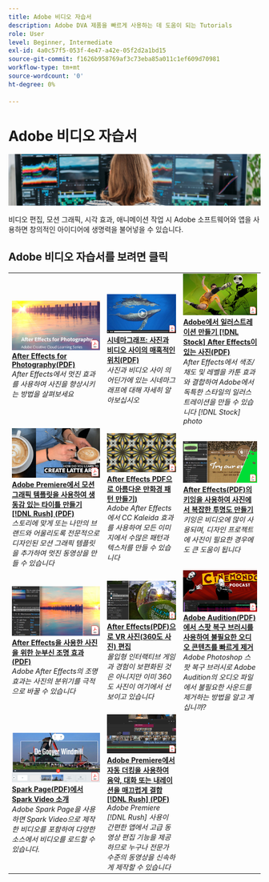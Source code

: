 ```yaml
---
title: Adobe 비디오 자습서
description: Adobe DVA 제품을 빠르게 사용하는 데 도움이 되는 Tutorials
role: User
level: Beginner, Intermediate
exl-id: 4a0c57f5-053f-4e47-a42e-05f2d2a1bd15
source-git-commit: f1626b958769af3c73eba85a011c1ef609d70981
workflow-type: tm+mt
source-wordcount: '0'
ht-degree: 0%

---
```


# Adobe 비디오 자습서

![Creative Cloud 메인 이미지](../assets/CCEbanner-DVA.png)

비디오 편집, 모션 그래픽, 시각 효과, 애니메이션 작업 시 Adobe 소프트웨어와 앱을 사용하면 창의적인 아이디어에 생명력을 불어넣을 수 있습니다.

## Adobe 비디오 자습서를 보려면 클릭

<table>
<tr>
 <td>
   <a href="assets/AfterEffectsforPhotography.pdf">
      <img alt="After Effects for Photography" src="assets/AfterEffectsforPhotography.jpg" />
   </a>
    <div>
   <a href="assets/AfterEffectsforPhotography.pdf"><strong>After Effects for Photography(PDF)</strong></a>
    </div>
    <em>After Effects에서 멋진 효과를 사용하여 사진을 향상시키는 방법을 살펴보세요</em>
    <br>
  </td>
  <td>
   <a href="assets/CinemagraphsTheMesmerizingPlaceBetweenaPhotoandaVideo.pdf">
      <img alt="시네마그래프: 사진과 동영상 사이의 매혹적인 위치" src="assets/CinemagraphsTheMesmerizingPlaceBetweenaPhotoandaVideo.jpg" />
   </a>
    <div>
   <a href="assets/CinemagraphsTheMesmerizingPlaceBetweenaPhotoandaVideo.pdf"><strong>시네마그래프: 사진과 비디오 사이의 매혹적인 위치(PDF)</strong></a>
    </div>
    <em>사진과 비디오 사이 의 어딘가에 있는 시네마그래프에 대해 자세히 알아보십시오</em>
    <br>
  </td>
  <td>
   <a href="assets/CreateanIllustrationfromanAdobeStockPhotowithAfterEffects.pdf">
      <img alt="Adobe에서 일러스트레이션 만들기 [!DNL Stock] After Effects을 사용한 사진" src="assets/CreateanIllustrationfromanAdobeStockPhotowithAfterEffects.jpg" />
   </a>
    <div>
   <a href="assets/CreateanIllustrationfromanAdobeStockPhotowithAfterEffects.pdf"><strong>Adobe에서 일러스트레이션 만들기 [!DNL Stock] After Effects이 있는 사진(PDF)</strong></a>
    </div>
    <em>After Effects에서 색조/채도 및 레벨을 카툰 효과와 결합하여 Adobe에서 독특한 스타일의 일러스트레이션을 만들 수 있습니다 [!DNL Stock] photo</em>
    <br>
  </td>
</tr>
<tr>
 <td>
   <a href="assets/CreateAnimatedTitlesUsingMotionGraphicsTemplatesinAdobePremiereRush.pdf">
      <img alt="Adobe Premiere에서 모션 그래픽 템플릿을 사용하여 생동감 있는 타이틀 만들기 [!DNL Rush]" src="assets/CreateAnimatedTitlesUsingMotionGraphicsTemplatesinAdobePremiereRush.jpg" />
   </a>
    <div>
   <a href="assets/CreateAnimatedTitlesUsingMotionGraphicsTemplatesinAdobePremiereRush.pdf"><strong>Adobe Premiere에서 모션 그래픽 템플릿을 사용하여 생동감 있는 타이틀 만들기 [!DNL Rush] (PDF)</strong></a>
    </div>
    <em>스토리에 맞게 또는 나만의 브랜드와 어울리도록 전문적으로 디자인된 모션 그래픽 템플릿을 추가하여 멋진 동영상을 만들 수 있습니다</em>
    <br>
  </td>
  <td>
   <a href="assets/CreateBeautifulKaleidoscopePatternswithAfterEffects.pdf">
      <img alt="After Effects을 사용하여 아름다운 만화경 패턴 만들기" src="assets/CreateBeautifulKaleidoscopePatternswithAfterEffects.jpg" />
   </a>
    <div>
   <a href="assets/CreateBeautifulKaleidoscopePatternswithAfterEffects.pdf"><strong>After Effects PDF으로 아름다운 만화경 패턴 만들기)</strong></a>
    </div>
    <em>Adobe After Effects에서 CC Kaleida 효과를 사용하여 모든 이미지에서 수많은 패턴과 텍스처를 만들 수 있습니다</em>
    <br>
  </td>
  <td>
   <a href="assets/CreateIntricateTransparencyinyourPhotographswithKeyinginAfterEffects.pdf">
      <img alt="After Effects에서 키잉을 사용하여 사진에서 복잡한 투명도 만들기" src="assets/CreateIntricateTransparencyinyourPhotographswithKeyinginAfterEffects.jpg" />
   </a>
    <div>
   <a href="assets/CreateIntricateTransparencyinyourPhotographswithKeyinginAfterEffects.pdf"><strong>After Effects(PDF)의 키잉을 사용하여 사진에서 복잡한 투명도 만들기</strong></a>
    </div>
    <em>키잉은 비디오에 많이 사용되며, 디자인 프로젝트에 사진이 필요한 경우에도 큰 도움이 됩니다</em>
    <br>
  </td>
</tr>
<tr>
 <td>
   <a href="assets/DazzlingLightEffectsforPhotographywithAfterEffects.pdf">
      <img alt="After Effects으로 사진을 위한 매력적인 빛 효과" src="assets/DazzlingLightEffectsforPhotographywithAfterEffects.jpg" />
   </a>
    <div>
   <a href="assets/DazzlingLightEffectsforPhotographywithAfterEffects.pdf"><strong>After Effects을 사용한 사진을 위한 눈부신 조명 효과(PDF)</strong></a>
    </div>
    <em>Adobe After Effects의 조명 효과는 사진의 분위기를 극적으로 바꿀 수 있습니다</em>
    <br>
  </td>
  <td>
   <a href="assets/EditingVRPhotography360photoswithAfterEffects.pdf">
      <img alt="After Effects으로 VR 사진 편집(360도 사진)" src="assets/EditingVRPhotography360photoswithAfterEffects.jpg" />
   </a>
    <div>
   <a href="assets/EditingVRPhotography360photoswithAfterEffects.pdf"><strong>After Effects(PDF)으로 VR 사진(360도 사진) 편집</strong></a>
    </div>
    <em>몰입형 인터랙티브 게임과 경험이 보편화된 것은 아니지만 이미 360도 사진이 여기에서 선보이고 있습니다</em>
    <br>
  </td>
  <td>
   <a href="assets/QuicklyRemoveUnwantedAudioContentwiththeSpotHealingBrushinAdobeAudition.pdf">
      <img alt="Adobe Audition에서 스팟 복구 브러시를 사용하여 불필요한 오디오 콘텐츠를 빠르게 제거" src="assets/QuicklyRemoveUnwantedAudioContentwiththeSpotHealingBrushinAdobeAudition.jpg" />
   </a>
    <div>
   <a href="assets/QuicklyRemoveUnwantedAudioContentwiththeSpotHealingBrushinAdobeAudition.pdf"><strong>Adobe Audition(PDF)에서 스팟 복구 브러시를 사용하여 불필요한 오디오 콘텐츠를 빠르게 제거</strong></a>
    </div>
    <em>Adobe Photoshop 스팟 복구 브러시로 Adobe Audition의 오디오 파일에서 불필요한 사운드를 제거하는 방법을 알고 계십니까?</em>
    <br>
  </td>
</tr>
<tr>
   <td>
   <a href="assets/ShowcaseyourSparkVideoinyourSparkPage.pdf">
      <img alt="Spark Page에서 Spark Video 소개" src="assets/ShowcaseyourSparkVideoinyourSparkPage.jpg" />
   </a>
    <div>
   <a href="assets/ShowcaseyourSparkVideoinyourSparkPage.pdf"><strong>Spark Page(PDF)에서 Spark Video 소개</strong></a>
    </div>
    <em>Adobe Spark Page을 사용하면 Spark Video으로 제작한 비디오를 포함하여 다양한 소스에서 비디오를 로드할 수 있습니다.</em>
    <br>
  </td>
  <td>
   <a href="assets/SmoothlyCombineMusicandDialogueorNarrationwithAutoduckinginAdobePremiereRush.pdf">
      <img alt="Adobe Premiere에서 자동 더킹을 사용하여 음악, 대화 또는 내레이션을 매끄럽게 결합 [!DNL Rush]" src="assets/SmoothlyCombineMusicandDialogueorNarrationwithAutoduckinginAdobePremiereRush.jpg" />
   </a>
    <div>
   <a href="assets/SmoothlyCombineMusicandDialogueorNarrationwithAutoduckinginAdobePremiereRush.pdf"><strong>Adobe Premiere에서 자동 더킹을 사용하여 음악, 대화 또는 내레이션을 매끄럽게 결합 [!DNL Rush] (PDF)</strong></a>
    </div>
    <em>Adobe Premiere [!DNL Rush] 사용이 간편한 앱에서 고급 동영상 편집 기능을 제공하므로 누구나 전문가 수준의 동영상을 신속하게 제작할 수 있습니다</em>
    <br>
  </td>
</tr>
</table>
